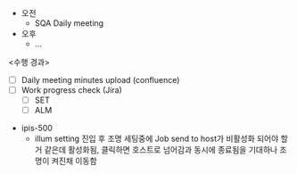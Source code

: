 - 오전
	- SQA Daily meeting
- 오후
	- ...

<수행 경과>
- [ ] Daily meeting minutes upload (confluence)
- [ ] Work progress check (Jira)
	- [ ] SET
	- [ ] ALM

- ipis-500
	- illum setting 진입 후 조명 세팅중에 Job send to host가 비활성화 되어야 할거 같은데 활성화됨, 클릭하면 호스트로 넘어감과 동시에 종료됨을 기대하나 조명이 켜진채 이동함

